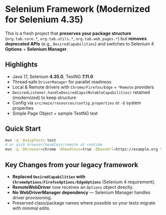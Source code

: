 # Selenium Framework (Modernized for Selenium 4.35)

This is a fresh project that **preserves your package structure** (`org.tab.core.*`, `org.tab.utils.*`, `org.tab.web_pages.*`) but
**removes deprecated APIs** (e.g., `DesiredCapabilities`) and switches to Selenium 4 **Options** + **Selenium Manager**.

## Highlights
- Java 17, Selenium **4.35.0**, TestNG **7.11.0**
- Thread‑safe `DriverManager` for parallel readiness
- Local & Remote drivers with `Chrome/Firefox/Edge` + `*Remote` providers
- `DesiredListener.handleDesiredCaps(MutableCapabilities)` retained (modernized) to keep structure
- Config via `src/main/resources/config.properties` or `-D` system properties
- Simple Page Object + sample TestNG test

## Quick Start
```bash
mvn -q -DskipTests test
# or pick browser/headless/remote at runtime
mvn -q -Dbrowser=chrome -Dheadless=true -DbaseUrl=https://example.org test
```

## Key Changes from your legacy framework
- **Replaced `DesiredCapabilities` with `ChromeOptions/FirefoxOptions/EdgeOptions`** (Selenium 4 requirement).
- **RemoteWebDriver** now receives an `Options` object directly.
- **No WebDriverManager dependency** — Selenium Manager handles driver provisioning.
- Preserved class/package names where possible so your tests migrate with minimal edits.
